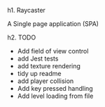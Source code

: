 h1. Raycaster

A Single page application (SPA)

h2. TODO

* Add field of view control
* add Jest tests
* add texture rendering
* tidy up readme
* add player collision
* Add key pressed handling
* Add level loading from file
